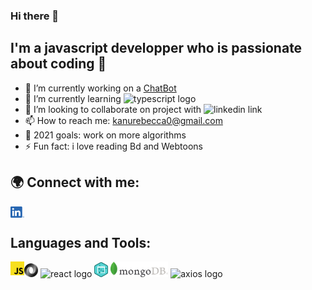 ### Hi there 👋

## I'm a javascript developper who is passionate about coding 🤩

- 🔭 I’m currently working on a [ChatBot][chatbot]
- 🌱 I’m currently learning <img alt="typescript logo" width="20px" src="https://raw.githubusercontent.com/remojansen/logo.ts/master/ts.png"/>
- 👯 I’m looking to collaborate on project with <img alt="linkedin link" width="30px" src="https://raw.githubusercontent.com/photonstorm/phaser/v2.6.2/resources/Phaser%20Logo/PNG/Phaser%20Logo%20Web%20Quality.png"/>
- 📫 How to reach me: kanurebecca0@gmail.com
- 🥅 2021 goals: work on more algorithms
- ⚡ Fun fact: i love reading Bd and Webtoons

## 🌍 Connect with me:

[<img align="left" alt="linkedin link" width="22px" src="./assets/img/Linkedin_logo.png"/>][linkedin]

<br />

## Languages and Tools:

<div>
    <img align="left" alt="javascript logo" width="22px" src="./assets/img/js_logo.png"/>
    <img alt="json logo" width="22px"  src="./assets/img/json.png"/>  
    <img alt="react logo" width="42px" src="https://upload.wikimedia.org/wikipedia/commons/thumb/a/a7/React-icon.svg/32px-React-icon.svg.png"/>
    <img alt="dom logo" width="22px" src="./assets/img/dom.png"/>
    <img alt="mongo db logo"  width="92px" src="./assets/img/logoMongoDB.png"/>
    <img alt="axios logo" width="50px" src="https://upload.wikimedia.org/wikipedia/commons/thumb/c/c8/Axios_logo_%282020%29.svg/150px-Axios_logo_%282020%29.svg.png"/>
    
</div>

<br />
<br />

[chatbot]: https://github.com/RebeccaRamalho/Cv
[linkedin]: https://www.linkedin.com/in/rebecca-kanu-1537121a6/
